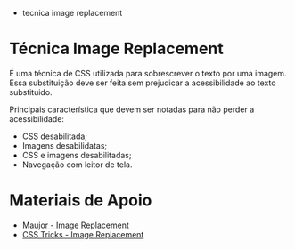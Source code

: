 - tecnica image replacement

# Técnica Image Replacement

É uma técnica de CSS utilizada para sobrescrever o texto por uma imagem. Essa substituição deve ser feita sem prejudicar a acessibilidade ao texto substituido.

Principais característica que devem ser notadas para não perder a acessibilidade:
  - CSS desabilitada;
  - Imagens desabilidatas;
  - CSS e imagens desabilitadas;
  - Navegação com leitor de tela.

# Materiais de Apoio

- [Maujor - Image Replacement](https://www.maujor.com/tutorial/image-replacement.php)
- [CSS Tricks - Image Replacement](https://css-tricks.com/css-image-replacement/)